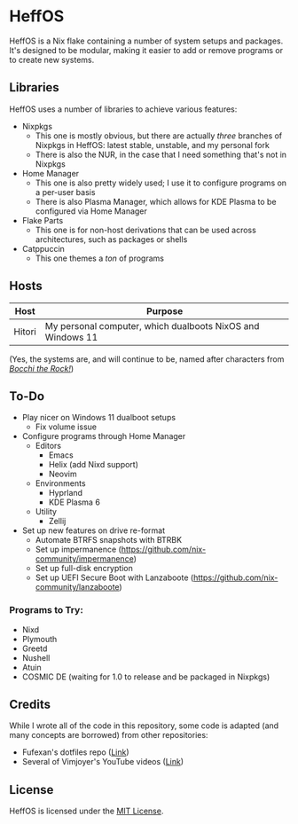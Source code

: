 # HeffOS
HeffOS is a Nix flake containing a number of system setups and packages.
It's designed to be modular, making it easier to add or remove programs or to create new systems.

## Libraries
HeffOS uses a number of libraries to achieve various features:
- Nixpkgs
  - This one is mostly obvious, but there are actually *three* branches of Nixpkgs in HeffOS: latest stable, unstable, and my personal fork
  - There is also the NUR, in the case that I need something that's not in Nixpkgs
- Home Manager
  - This one is also pretty widely used; I use it to configure programs on a per-user basis
  - There is also Plasma Manager, which allows for KDE Plasma to be configured via Home Manager
- Flake Parts
  - This one is for non-host derivations that can be used across architectures, such as packages or shells
- Catppuccin
  - This one themes a *ton* of programs

## Hosts
| Host | Purpose |
|-|-|
| Hitori | My personal computer, which dualboots NixOS and Windows 11 |

(Yes, the systems are, and will continue to be, named after characters from [*Bocchi the Rock!*](https://en.wikipedia.org/wiki/Bocchi_the_Rock%21))

## To-Do
- Play nicer on Windows 11 dualboot setups
  - Fix volume issue
- Configure programs through Home Manager
  - Editors
    - Emacs
    - Helix (add Nixd support)
    - Neovim
  - Environments
    - Hyprland
    - KDE Plasma 6
  - Utility
    - Zellij
- Set up new features on drive re-format
  - Automate BTRFS snapshots with BTRBK
  - Set up impermanence (https://github.com/nix-community/impermanence)
  - Set up full-disk encryption
  - Set up UEFI Secure Boot with Lanzaboote (https://github.com/nix-community/lanzaboote)

### Programs to Try:
- Nixd
- Plymouth
- Greetd
- Nushell
- Atuin
- COSMIC DE (waiting for 1.0 to release and be packaged in Nixpkgs)

## Credits
While I wrote all of the code in this repository, some code is adapted (and many concepts are borrowed) from other repositories:
- Fufexan's dotfiles repo ([Link](https://github.com/fufexan/dotfiles))
- Several of Vimjoyer's YouTube videos ([Link](https://www.youtube.com/channel/UC_zBdZ0_H_jn41FDRG7q4Tw))

## License
HeffOS is licensed under the [MIT License](./LICENSE).
